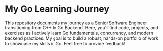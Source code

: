 # My Go Learning Journey
This repository documents my journey as a Senior Software Engineer transitioning from C++ to Go Backend. Here, you'll find code, projects, and exercises as I actively learn Go fundamentals, concurrency, and modern backend practices. My goal is to build a robust, hands-on portfolio of work to showcase my skills in Go. Feel free to provide feedback!
